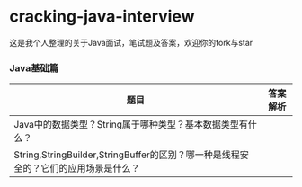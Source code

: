 # cracking-java-interview
这是我个人整理的关于Java面试，笔试题及答案，欢迎你的fork与star

### Java基础篇

| 题目                                                         | 答案解析 |
| ------------------------------------------------------------ | -------- |
| Java中的数据类型？String属于哪种类型？基本数据类型有什么？   |          |
| String,StringBuilder,StringBuffer的区别？哪一种是线程安全的？它们的应用场景是什么？ |          |



